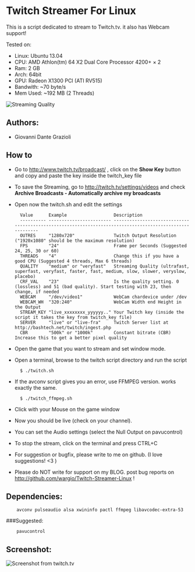 Twitch Streamer For Linux
=========================

This is a script dedicated to stream to Twitch.tv. it also has Webcam support!

Tested on:
* Linux:    Ubuntu 13.04
* CPU:      AMD Athlon(tm) 64 X2 Dual Core Processor 4200+ × 2
* Ram:      2 GB
* Arch:     64bit
* GPU:      Radeon X1300 PCI (ATI RV515)
* Bandwith: ~70 byte/s
* Mem Used: ~192 MB (2 Threads)

![Streaming Quality](https://raw.github.com/wargio/Twitch-Streamer-Linux/master/Screenshots/Streaming-Quality.png)

Authors:
--------

* Giovanni Dante Grazioli

How to
------

* Go to http://www.twitch.tv/broadcast/ , click on the **Show Key** button and copy and paste the key inside the twitch_key file
* To save the Streaming, go to http://twitch.tv/settings/videos and check **Archive Broadcasts - Automatically archive my broadcasts**
* Open now the twitch.sh and edit the settings

        Value      Example                  Description                       
        ---------- ------------------------ ---------------------------------------------------------------------------------------------------------
        OUTRES     "1280x720"               Twitch Output Resolution ("1920x1080" should be the maximum resolution)
        FPS        "24"                     Frame per Seconds (Suggested 24, 25, 30 or 60)
        THREADS    "4"                      Change this if you have a good CPU (Suggested 4 threads, Max 6 threads)
        QUALITY    "medium" or "veryfast"   Streaming Quality (ultrafast, superfast, veryfast, faster, fast, medium, slow, slower, veryslow, placebo)
        CRF_VAL    "23"                     Is the quality setting. 0 (lossless) and 51 (bad quality). Start testing with 23, then change, if needed
        WEBCAM     "/dev/video1"            WebCam chardevice under /dev
        WEBCAM_WH  "320:240"                WebCam Width end Height in the Output
        STREAM_KEY "live_xxxxxxxx_yyyyyy.." Your Twitch key (inside the script it takes the key from twitch_key file)
        SERVER     "live" or "live-fra"     Twitch Server list at http://bashtech.net/twitch/ingest.php
        CBR        "500k" or "1000k"        Constant bitrate (CBR) Increase this to get a better pixel quality

* Open the game that you want to stream and set window mode.
* Open a terminal, browse to the twitch script directory and run the script

        $ ./twitch.sh 

* If the avconv script gives you an error, use FFMPEG version. works exactly the same.

        $ ./twitch_ffmpeg.sh 

* Click with your Mouse on the game window
* Now you should be live (check on your channel).
* You can set the Audio settings (select the Null Output on pavucontrol)
* To stop the stream, click on the terminal and press CTRL+C
* For suggestion or bugfix, please write to me on github. (I love suggestions! <3 )
* Please do NOT write for support on my BLOG. post bug reports on http://github.com/wargio/Twitch-Streamer-Linux !

Dependencies:
-------------

        avconv pulseaudio alsa xwininfo pactl ffmpeg libavcodec-extra-53

###Suggested:

        pavucontrol

Screenshot:
-----------

![Screenshot from twitch.tv](https://raw.github.com/wargio/Twitch-Streamer-Linux/master/Screenshots/Screenshot.png)
